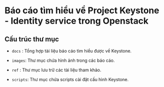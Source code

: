 # Báo cáo tìm hiểu về Project Keystone - Identity service trong Openstack

## Cấu trúc thư mục

- `docs` : Tổng hợp tài liệu báo cáo tìm hiểu được về Keystone.

- `images`: Thư mục chứa hình ảnh trong các báo cáo.

- `ref` : Thư mục lưu trữ các tài liệu tham khảo.

- `scripts`: Thư mục chứa scripts cài đặt cấu hình Keystone.

